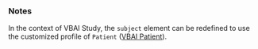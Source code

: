 ### Notes

In the context of VBAI Study, the `subject` element can be redefined to use the customized profile of `Patient` ([VBAI Patient](https://kind-lab.github.io/vbai-fhir/StructureDefinition-vbai-patient.html)).
